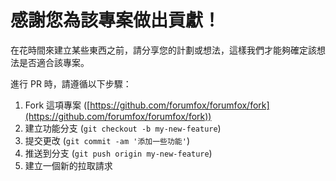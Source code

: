 感謝您為該專案做出貢獻！
================================================
在花時間來建立某些東西之前，請分享您的計劃或想法，這樣我們才能夠確定該想法是否適合該專案。

進行 PR 時，請遵循以下步驟：

1. Fork 這項專案 ([https://github.com/forumfox/forumfox/fork](https://github.com/forumfox/forumfox/fork))
2. 建立功能分支 (`git checkout -b my-new-feature`)
3. 提交更改 (`git commit -am '添加一些功能'`)
4. 推送到分支 (`git push origin my-new-feature`)
5. 建立一個新的拉取請求

